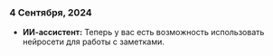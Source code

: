 ### 4 Сентября, 2024

- **ИИ-ассистент:** Теперь у вас есть возможность использовать нейросети для работы с заметками.
